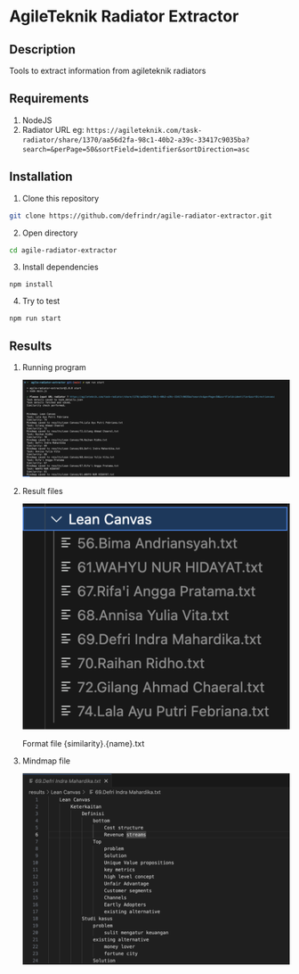 # AgileTeknik Radiator Extractor

## Description
Tools to extract information from agileteknik radiators

## Requirements

1. NodeJS
2. Radiator URL eg: `https://agileteknik.com/task-radiator/share/1370/aa56d2fa-98c1-40b2-a39c-33417c9035ba?search=&perPage=50&sortField=identifier&sortDirection=asc`

## Installation

1. Clone this repository
```bash
git clone https://github.com/defrindr/agile-radiator-extractor.git
```

2. Open directory
```bash
cd agile-radiator-extractor
```

3. Install dependencies
```
npm install
```

4. Try to test
```
npm run start
```

## Results

1. Running program

    ![Running Program](./images/run.png)

2. Result files

    ![Result file](./images/list.png)
    
    Format file {similarity}.{name}.txt

3. Mindmap file

    ![Mindmap](./images/mindmap.png)
